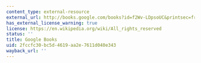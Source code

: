 ```yaml
---
content_type: external-resource
external_url: http://books.google.com/books?id=f2Wv-LDpsoUC&printsec=frontcover
has_external_license_warning: true
license: https://en.wikipedia.org/wiki/All_rights_reserved
status: ''
title: Google Books
uid: 2fccfc30-bc5d-4619-aa2e-7611d040e343
wayback_url: ''
---
```

